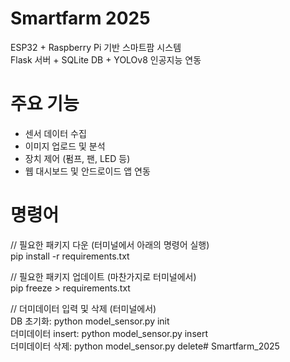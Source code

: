 # Smartfarm 2025

ESP32 + Raspberry Pi 기반 스마트팜 시스템  
Flask 서버 + SQLite DB + YOLOv8 인공지능 연동

# 주요 기능
- 센서 데이터 수집
- 이미지 업로드 및 분석
- 장치 제어 (펌프, 팬, LED 등)
- 웹 대시보드 및 안드로이드 앱 연동

# 명령어
// 필요한 패키지 다운 (터미널에서 아래의 명령어 실행)  
pip install -r requirements.txt

// 필요한 패키지 업데이트 (마찬가지로 터미널에서)  
pip freeze > requirements.txt

// 더미데이터 입력 및 삭제 (터미널에서)  
DB 초기화: python model_sensor.py init  
더미데이터 insert: python model_sensor.py insert  
더미데이터 삭제: python model_sensor.py delete# Smartfarm_2025
